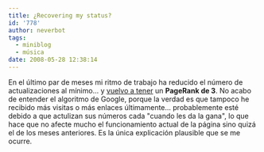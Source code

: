 ```yaml
---
title: ¿Recovering my status?
id: '778'
author: neverbot
tags:
  - miniblog
  - música
date: 2008-05-28 12:38:14
---
```


En el último par de meses mi ritmo de trabajo ha reducido el número de actualizaciones al mínimo... y [vuelvo a tener](https://neverbot.com/neverbot/rogamos-una-oracion-por-su-alma/) un **PageRank de 3**. No acabo de entender el algoritmo de Google, porque la verdad es que tampoco he recibido más visitas o más enlaces últimamente... probablemente esté debido a que actulizan sus números cada "cuando les da la gana", lo que hace que no afecte mucho el funcionamiento actual de la página sino quizá el de los meses anteriores. Es la única explicación plausible que se me ocurre.